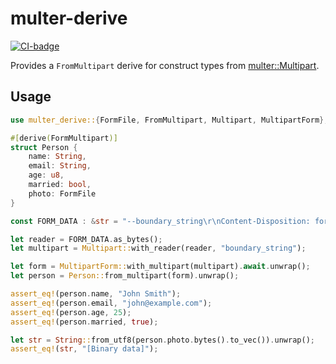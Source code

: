 # multer-derive

[![CI-badge]](ci)

[CI-badge]: https://github.com/Neo-Ciber94/multer-derive/actions/workflows/ci.yml/badge.svg
[ci]: https://github.com/Neo-Ciber94/multer-derive/actions/workflows/ci.yml

Provides a `FromMultipart` derive for construct types from [multer::Multipart](https://docs.rs/multer/2.1.0/multer/struct.Multipart.html).

## Usage

```rs
use multer_derive::{FormFile, FromMultipart, Multipart, MultipartForm};

#[derive(FormMultipart)]
struct Person {
    name: String,
    email: String,
    age: u8,
    married: bool,
    photo: FormFile
}

const FORM_DATA : &str = "--boundary_string\r\nContent-Disposition: form-data; name=\"name\"\r\n\r\nJohn Smith\r\n--boundary_string\r\nContent-Disposition: form-data; name=\"email\"\r\n\r\njohn@example.com\r\n--boundary_string\r\nContent-Disposition: form-data; name=\"age\"\r\n\r\n25\r\n--boundary_string\r\nContent-Disposition: form-data; name=\"married\"\r\n\r\ntrue\r\n--boundary_string\r\nContent-Disposition: form-data; name=\"photo\"; filename=\"example.jpg\"\r\nContent-Type: image/jpeg\r\n\r\n[Binary data]\r\n--boundary_string--\r\n";

let reader = FORM_DATA.as_bytes();
let multipart = Multipart::with_reader(reader, "boundary_string");

let form = MultipartForm::with_multipart(multipart).await.unwrap();
let person = Person::from_multipart(form).unwrap();

assert_eq!(person.name, "John Smith");
assert_eq!(person.email, "john@example.com");
assert_eq!(person.age, 25);
assert_eq!(person.married, true);

let str = String::from_utf8(person.photo.bytes().to_vec()).unwrap();
assert_eq!(str, "[Binary data]");
```
